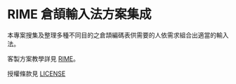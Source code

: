 # RIME 倉頡輸入法方案集成

本專案搜集及整理多種不同目的之倉頡編碼表供需要的人依需求組合出適當的輸入法。

客製方案教學詳見 [RIME](https://rime.im/docs)。

授權條款見 [LICENSE](LICENSE)
